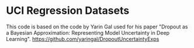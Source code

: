 # UCI Regression Datasets

This code is based on the code by Yarin Gal used for his paper "Dropout as a Bayesian Approximation: Representing Model Uncertainty in Deep Learning". https://github.com/yaringal/DropoutUncertaintyExps
